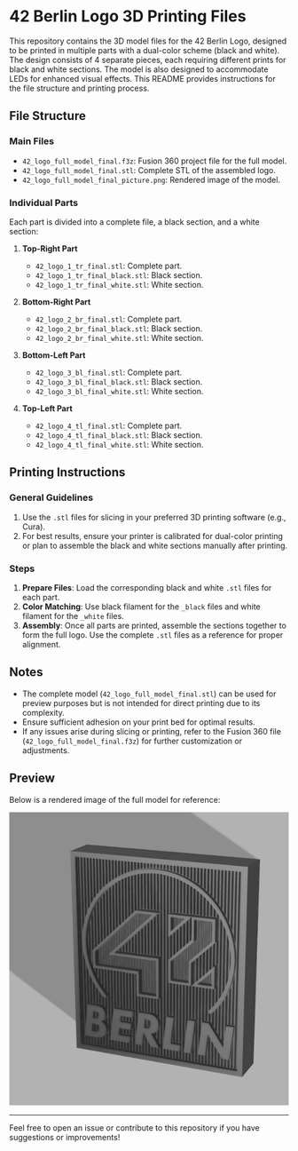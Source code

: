# 42 Berlin Logo 3D Printing Files

This repository contains the 3D model files for the 42 Berlin Logo, designed to be printed in multiple parts with a dual-color scheme (black and white). The design consists of 4 separate pieces, each requiring different prints for black and white sections. The model is also designed to accommodate LEDs for enhanced visual effects. This README provides instructions for the file structure and printing process.

## File Structure

### Main Files
- `42_logo_full_model_final.f3z`: Fusion 360 project file for the full model.
- `42_logo_full_model_final.stl`: Complete STL of the assembled logo.
- `42_logo_full_model_final_picture.png`: Rendered image of the model.

### Individual Parts
Each part is divided into a complete file, a black section, and a white section:

1. **Top-Right Part**
   - `42_logo_1_tr_final.stl`: Complete part.
   - `42_logo_1_tr_final_black.stl`: Black section.
   - `42_logo_1_tr_final_white.stl`: White section.

2. **Bottom-Right Part**
   - `42_logo_2_br_final.stl`: Complete part.
   - `42_logo_2_br_final_black.stl`: Black section.
   - `42_logo_2_br_final_white.stl`: White section.

3. **Bottom-Left Part**
   - `42_logo_3_bl_final.stl`: Complete part.
   - `42_logo_3_bl_final_black.stl`: Black section.
   - `42_logo_3_bl_final_white.stl`: White section.

4. **Top-Left Part**
   - `42_logo_4_tl_final.stl`: Complete part.
   - `42_logo_4_tl_final_black.stl`: Black section.
   - `42_logo_4_tl_final_white.stl`: White section.

## Printing Instructions

### General Guidelines
1. Use the `.stl` files for slicing in your preferred 3D printing software (e.g., Cura).
2. For best results, ensure your printer is calibrated for dual-color printing or plan to assemble the black and white sections manually after printing.

### Steps
1. **Prepare Files**: Load the corresponding black and white `.stl` files for each part.
2. **Color Matching**: Use black filament for the `_black` files and white filament for the `_white` files.
3. **Assembly**: Once all parts are printed, assemble the sections together to form the full logo. Use the complete `.stl` files as a reference for proper alignment.

## Notes
- The complete model (`42_logo_full_model_final.stl`) can be used for preview purposes but is not intended for direct printing due to its complexity.
- Ensure sufficient adhesion on your print bed for optimal results.
- If any issues arise during slicing or printing, refer to the Fusion 360 file (`42_logo_full_model_final.f3z`) for further customization or adjustments.

## Preview
Below is a rendered image of the full model for reference:

![42 Berlin Logo](42_logo_full_model_final_picture.png)

---

Feel free to open an issue or contribute to this repository if you have suggestions or improvements!

